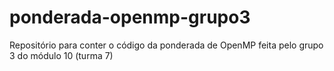 # ponderada-openmp-grupo3
Repositório para conter o código da ponderada de OpenMP feita pelo grupo 3 do módulo 10 (turma 7)

